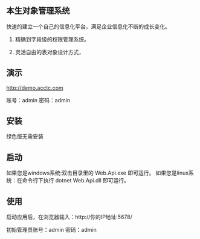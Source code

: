 ## 本生对象管理系统
快速的建立一个自己的信息化平台，满足企业信息化不断的成长变化。
1. 精确到字段级的权限管理系统。

2. 灵活自由的表对象设计方式，

## 演示
http://demo.acctc.com

账号：admin 密码：admin 

## 安装
绿色版无需安装 

## 启动
如果您是windows系统:双击目录里的 Web.Api.exe 即可运行。 
如果您是linux系统：在命令行下执行 dotnet Web.Api.dll 即可运行。

## 使用

启动应用后，在浏览器输入：http://你的IP地址:5678/ 

初始管理员账号：admin 密码：admin 
